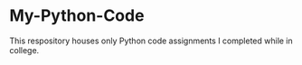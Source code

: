 # My-Python-Code
This respository houses only Python code assignments I completed while in college.
